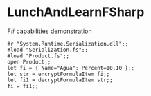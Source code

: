 # LunchAndLearnFSharp
F# capabilities demonstration 

``` f#
#r "System.Runtime.Serialization.dll";;
#load "Serialization.fs";;
#load "Product.fs";;
open Product;;
let fi = { Name="Agua"; Percent=10.10 };;
let str = encryptFormulaItem fi;;
let fi1 = decryptFormulaItem str;;
fi = fi1;;
```